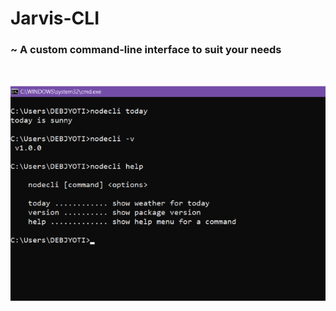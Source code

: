 # Jarvis-CLI

### ~ A custom command-line interface to suit your needs

<br/>

![Sample pic of Jarvis-CLI](/cli-img.png)
